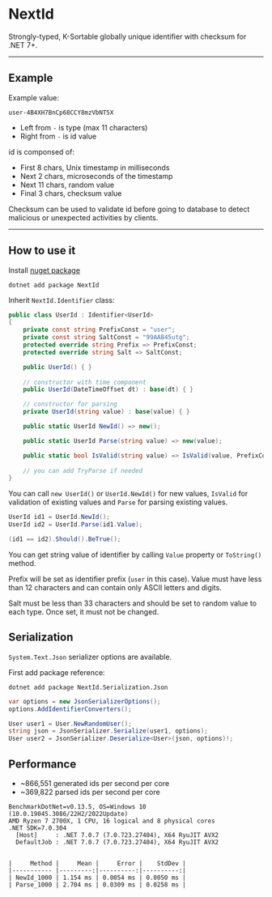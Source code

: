 # NextId
Strongly-typed, K-Sortable globally unique identifier with checksum for .NET 7+.

---

## Example

Example value: 
```
user-4B4XH7BnCp68CCY8mzVbNT5X
```

- Left from `-` is type (max 11 characters)
- Right from `-` is id value  

id is componsed of:
  - First 8 chars, Unix timestamp in milliseconds
  - Next 2 chars, microseconds of the timestamp
  - Next 11 chars, random value
  - Final 3 chars, checksum value

Checksum can be used to validate id before going to database to detect malicious or 
unexpected activities by clients.

---

## How to use it

Install [nuget package](https://www.nuget.org/packages/NextId)

```
dotnet add package NextId
```

Inherit `NextId.Identifier` class:

```csharp
public class UserId : Identifier<UserId>
{
    private const string PrefixConst = "user";
    private const string SaltConst = "99AAB45utg";
    protected override string Prefix => PrefixConst;
    protected override string Salt => SaltConst;

    public UserId() { }
    
    // constructor with time component
    public UserId(DateTimeOffset dt) : base(dt) { }

    // constructor for parsing
    private UserId(string value) : base(value) { }

    public static UserId NewId() => new();

    public static UserId Parse(string value) => new(value);

    public static bool IsValid(string value) => IsValid(value, PrefixConst, SaltConst);
    
    // you can add TryParse if needed
}
```

You can call `new UserId()` or `UserId.NewId()` for new values, 
`IsValid` for validation of existing values and `Parse` for parsing existing values.

```csharp
UserId id1 = UserId.NewId();
UserId id2 = UserId.Parse(id1.Value);

(id1 == id2).Should().BeTrue();
```

You can get string value of identifier by calling `Value` property or `ToString()` method.

Prefix will be set as identifier prefix (`user` in this case). 
Value must have less than 12 characters and can contain only ASCII letters and digits.

Salt must be less than 33 characters and should be set to random value to each type.
Once set, it must not be changed.

## Serialization

`System.Text.Json` serializer options are available.

First add package reference:

```
dotnet add package NextId.Serialization.Json
```

```csharp
var options = new JsonSerializerOptions();
options.AddIdentifierConverters();

User user1 = User.NewRandomUser();
string json = JsonSerializer.Serialize(user1, options);
User user2 = JsonSerializer.Deserialize<User>(json, options)!;
```

## Performance

- ~866,551 generated ids per second per core
- ~369,822 parsed ids per second per core

```
BenchmarkDotNet=v0.13.5, OS=Windows 10 (10.0.19045.3086/22H2/2022Update)
AMD Ryzen 7 2700X, 1 CPU, 16 logical and 8 physical cores
.NET SDK=7.0.304
  [Host]     : .NET 7.0.7 (7.0.723.27404), X64 RyuJIT AVX2
  DefaultJob : .NET 7.0.7 (7.0.723.27404), X64 RyuJIT AVX2


|     Method |     Mean |     Error |    StdDev |
|----------- |---------:|----------:|----------:|
| NewId_1000 | 1.154 ms | 0.0054 ms | 0.0050 ms |
| Parse_1000 | 2.704 ms | 0.0309 ms | 0.0258 ms |

```